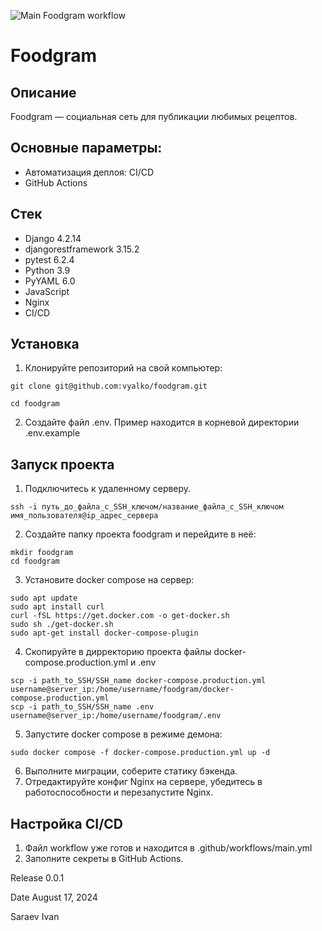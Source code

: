 ![Main Foodgram workflow](https://github.com/vyalko/foodgram/actions/workflows/main.yml/badge.svg)
# Foodgram

## Описание

Foodgram — социальная сеть для публикации любимых рецептов.

## Основные параметры:

* Автоматизация деплоя: CI/CD
* GitHub Actions

## Стек

* Django 4.2.14
* djangorestframework  3.15.2
* pytest 6.2.4
* Python 3.9
* PyYAML 6.0
* JavaScript
* Nginx
* CI/CD

## Установка

1. Клонируйте репозиторий на свой компьютер:

```
git clone git@github.com:vyalko/foodgram.git
```
```
cd foodgram
```

2. Создайте файл .env. Пример находится в корневой директории .env.example

## Запуск проекта

1. Подключитесь к удаленному серверу.
```
ssh -i путь_до_файла_с_SSH_ключом/название_файла_с_SSH_ключом имя_пользователя@ip_адрес_сервера 
```
2. Cоздайте папку проекта foodgram и перейдите в неё:
```
mkdir foodgram
cd foodgram
```
3. Установите docker compose на сервер:
```
sudo apt update
sudo apt install curl
curl -fSL https://get.docker.com -o get-docker.sh
sudo sh ./get-docker.sh
sudo apt-get install docker-compose-plugin
```
4. Скопируйте в дирректорию проекта файлы docker-compose.production.yml и .env
```
scp -i path_to_SSH/SSH_name docker-compose.production.yml username@server_ip:/home/username/foodgram/docker-compose.production.yml
scp -i path_to_SSH/SSH_name .env username@server_ip:/home/username/foodgram/.env
```
5. Запустите docker compose в режиме демона:
```
sudo docker compose -f docker-compose.production.yml up -d
```
6. Выполните миграции, соберите статику бэкенда.
7. Отредактируйте конфиг Nginx на сервере, убедитесь в работоспособности и перезапустите Nginx.

## Настройка CI/CD

1. Файл workflow уже готов и находится в .github/workflows/main.yml
2. Заполните секреты в GitHub Actions.


Release
0.0.1

Date
August 17, 2024

Saraev Ivan
